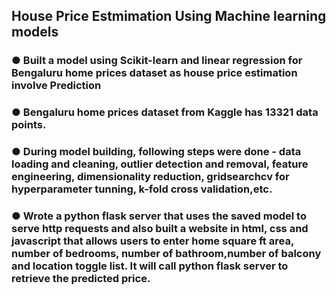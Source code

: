 ## House Price Estmimation Using Machine learning models
### ● Built a model using Scikit-learn and linear regression for Bengaluru home prices dataset as house price estimation involve Prediction 
### ● Bengaluru home prices dataset from Kaggle has 13321 data points.
### ● During model building, following steps were done - data loading and cleaning, outlier detection and removal, feature engineering, dimensionality reduction, gridsearchcv for hyperparameter tunning, k-fold cross validation,etc.
### ● Wrote a python flask server that uses the saved model to serve http requests and also built a website in html, css and javascript that allows users to enter home square ft area, number of bedrooms, number of bathroom,number of balcony and location toggle list. It will call python flask server to retrieve the predicted price.

